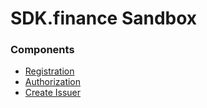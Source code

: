 # SDK.finance Sandbox

### Components
* [Registration](https://hisaveliy.github.io/sdkfinance-sandbox/registration.html)
* [Authorization](https://hisaveliy.github.io/sdkfinance-sandbox/authorization.html)
* [Create Issuer](https://hisaveliy.github.io/sdkfinance-sandbox/create-issuer.html)
